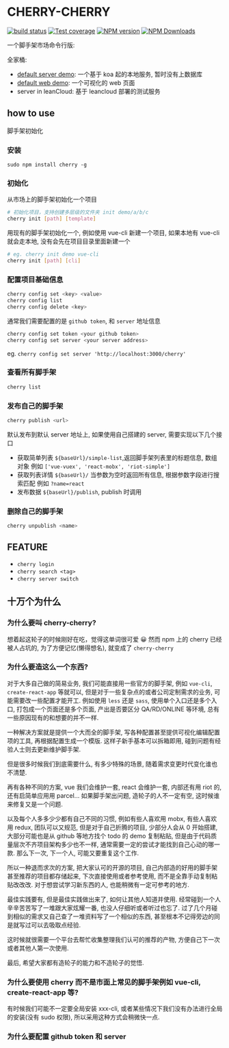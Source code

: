 # CHERRY-CHERRY

[![build status](https://img.shields.io/travis/cyseria/cherry-scaffold/master.svg?style=flat-square)](https://travis-ci.org/cyseria/cherry-scaffold)
[![Test coverage](https://img.shields.io/codecov/c/github/cyseria/cherry-scaffold.svg?style=flat-square)](https://codecov.io/github/cyseria/cherry-scaffold?branch=master)
[![NPM version](https://img.shields.io/npm/v/cherry-scaffold.svg?style=flat-square)](https://www.npmjs.com/package/cherry-scaffold)
[![NPM Downloads](https://img.shields.io/npm/dm/cherry-scaffold.svg?style=flat-square&maxAge=43200)](https://www.npmjs.com/package/cherry-scaffold)

一个脚手架市场命令行版:

全家桶:
- [default server demo](https://github.com/cyseria/cherry-default-server): 一个基于 koa 起的本地服务, 暂时没有上数据库
- [default web demo](https://github.com/cyseria/cherry-default-web): 一个可视化的 web 页面
- server in leanCloud: 基于 leancloud 部署的测试服务


## how to use
脚手架初始化

### 安装
```
sudo npm install cherry -g
```

### 初始化

从市场上的脚手架初始化一个项目
```bash
# 初始化项目，支持创建多层级的文件夹 init demo/a/b/c
cherry init [path] [template]
```

用现有的脚手架初始化一个, 例如使用 vue-cli 新建一个项目, 如果本地有 vue-cli 就会走本地, 没有会先在项目目录里面新建一个
```bash
# eg. cherry init demo vue-cli
cherry init [path] [cli]
```

### 配置项目基础信息
```bash
cherry config set <key> <value>
cherry config list
cherry config delete <key>
```

通常我们需要配置的是 `github token`, 和 `server` 地址信息

```bash
cherry config set token <your github token>
cherry config set server <your server address>
```

eg. `cherry config set server 'http://localhost:3000/cherry'`

### 查看所有脚手架
```bash
cherry list
```

### 发布自己的脚手架
```bash
cherry publish <url>
```

默认发布到默认 server 地址上, 如果使用自己搭建的 server, 需要实现以下几个接口

- 获取简单列表
    `${baseUrl}/simple-list`,返回脚手架列表里的标题信息, 数组对象
    例如 `['vue-vuex', 'react-mobx', 'riot-simple']`
- 获取列表详情
    `${baseUrl}/` 当参数为空时返回所有信息, 根据参数字段进行搜索匹配
    例如 `?name=react`
- 发布数据
    `${baseUrl}/publish`, publish 时调用

### 删除自己的脚手架
```bash
cherry unpublish <name>
```

## FEATURE

- `cherry login`
- `cherry search <tag>`
- `cherry server switch`

## 十万个为什么

### 为什么要叫 cherry-cherry?
想着起这轮子的时候刚好在吃，觉得这单词很可爱 😀
然而 npm 上的 cherry 已经被人占坑的, 为了方便记忆(懒得想名), 就变成了 `cherry-cherry`

### 为什么要造这么一个东西?

对于大多自己做的简易业务, 我们可能直接用一些官方的脚手架, 例如 `vue-cli`, `create-react-app` 等就可以, 但是对于一些复杂点的或者公司定制需求的业务, 可能需要改一些配置才能开工. 例如使用 `less` 还是 `sass`, 使用单个入口还是多个入口, 打包成一个页面还是多个页面, 产出是否要区分 QA/RD/ONLINE 等环境, 总有一些原因现有的和想要的并不一样.

一种解决方案就是提供一个大而全的脚手架, 写各种配置甚至提供可视化编辑配置项的工具, 再根据配置生成一个模版. 这样子新手基本可以拆箱即用, 碰到问题有经验人士则去更新维护脚手架.

但是很多时候我们到底需要什么, 有多少特殊的场景, 随着需求变更时代变化谁也不清楚.

再有各种不同的方案, vue 我们会维护一套, react 会维护一套, 内部还有用 riot 的, 还有启简单应用用 parcel... 如果脚手架出问题, 造轮子的人不一定有空, 这时候谁来修复又是一个问题.

以及每个人多多少少都有自己不同的习惯, 例如有些人喜欢用 mobx, 有些人喜欢用 redux, 团队可以又规范, 但是对于自己折腾的项目, 少部分人会从 0 开始搭建, 大部分可能也是从 github 等地方找个 todo 的 demo 复制粘贴, 但是由于代码质量层次不齐项目架构多少也不一样, 通常需要一定的尝试才能找到自己心动的哪一款. 那么下一次, 下一个人, 可能又要重复这个工作.

所以一种退而求次的方案, 把大家认可的开源的项目, 自己内部造的好用的脚手架甚至推荐的项目都存储起来, 下次直接使用或者参考使用, 而不是全靠手动复制粘贴改改改. 对于想尝试学习新东西的人, 也能稍微有一定可参考的地方.

最佳实践要有, 但是最佳实践做出来了, 如何让其他人知道并使用. 经常碰到一个人辛辛苦苦写了一堆跟大家炫耀一番, 也没人仔细听或者听过也忘了. 过了几个月碰到相似的需求又自己查了一堆资料写了一个相似的东西, 甚至根本不记得旁边的同是就写过可以去吸取点经验.

这时候就很需要一个平台去帮忙收集整理我们认可的推荐的产物, 方便自己下一次或者其他人第一次使用.

最后, 希望大家都有造轮子的能力和不造轮子的觉悟.

### 为什么要使用 cherry 而不是市面上常见的脚手架例如 vue-cli, create-react-app 等?
有时候我们可能不一定要全局安装 xxx-cli, 或者某些情况下我们没有办法进行全局的安装(没有 sudo 权限), 所以采用这种方式会稍微快一点.

### 为什么要配置 github token 和 server


